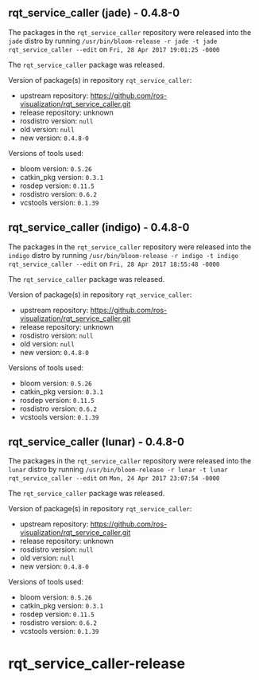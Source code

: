 ## rqt_service_caller (jade) - 0.4.8-0

The packages in the `rqt_service_caller` repository were released into the `jade` distro by running `/usr/bin/bloom-release -r jade -t jade rqt_service_caller --edit` on `Fri, 28 Apr 2017 19:01:25 -0000`

The `rqt_service_caller` package was released.

Version of package(s) in repository `rqt_service_caller`:

- upstream repository: https://github.com/ros-visualization/rqt_service_caller.git
- release repository: unknown
- rosdistro version: `null`
- old version: `null`
- new version: `0.4.8-0`

Versions of tools used:

- bloom version: `0.5.26`
- catkin_pkg version: `0.3.1`
- rosdep version: `0.11.5`
- rosdistro version: `0.6.2`
- vcstools version: `0.1.39`


## rqt_service_caller (indigo) - 0.4.8-0

The packages in the `rqt_service_caller` repository were released into the `indigo` distro by running `/usr/bin/bloom-release -r indigo -t indigo rqt_service_caller --edit` on `Fri, 28 Apr 2017 18:55:48 -0000`

The `rqt_service_caller` package was released.

Version of package(s) in repository `rqt_service_caller`:

- upstream repository: https://github.com/ros-visualization/rqt_service_caller.git
- release repository: unknown
- rosdistro version: `null`
- old version: `null`
- new version: `0.4.8-0`

Versions of tools used:

- bloom version: `0.5.26`
- catkin_pkg version: `0.3.1`
- rosdep version: `0.11.5`
- rosdistro version: `0.6.2`
- vcstools version: `0.1.39`


## rqt_service_caller (lunar) - 0.4.8-0

The packages in the `rqt_service_caller` repository were released into the `lunar` distro by running `/usr/bin/bloom-release -r lunar -t lunar rqt_service_caller --edit` on `Mon, 24 Apr 2017 23:07:54 -0000`

The `rqt_service_caller` package was released.

Version of package(s) in repository `rqt_service_caller`:

- upstream repository: https://github.com/ros-visualization/rqt_service_caller.git
- release repository: unknown
- rosdistro version: `null`
- old version: `null`
- new version: `0.4.8-0`

Versions of tools used:

- bloom version: `0.5.26`
- catkin_pkg version: `0.3.1`
- rosdep version: `0.11.5`
- rosdistro version: `0.6.2`
- vcstools version: `0.1.39`


# rqt_service_caller-release
